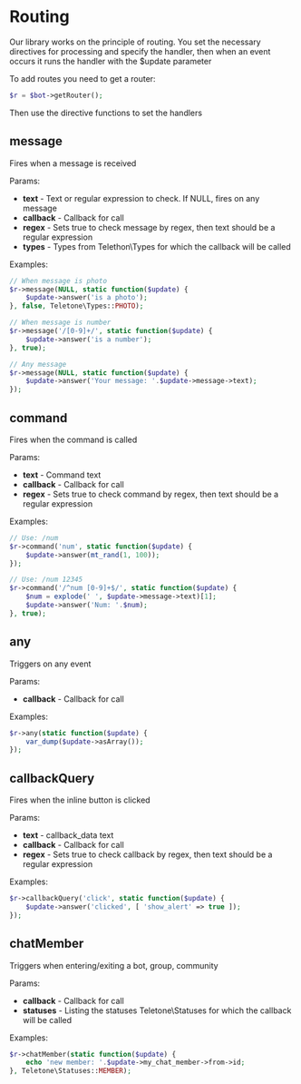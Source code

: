 # Routing

Our library works on the principle of routing. You set the necessary directives for processing and specify the handler, then when an event occurs it runs the handler with the $update parameter

To add routes you need to get a router:

```php
$r = $bot->getRouter();
````

Then use the directive functions to set the handlers

## message

Fires when a message is received

Params:

- **text** - Text or regular expression to check. If NULL, fires on any message
- **callback** - Сallback for call
- **regex** - Sets true to check message by regex, then text should be a regular expression
- **types** - Types from Telethon\Types for which the callback will be called

Examples:

```php
// When message is photo
$r->message(NULL, static function($update) {
    $update->answer('is a photo');
}, false, Teletone\Types::PHOTO);

// When message is number
$r->message('/[0-9]+/', static function($update) {
    $update->answer('is a number');
}, true);

// Any message
$r->message(NULL, static function($update) {
    $update->answer('Your message: '.$update->message->text);
});
```

## command

Fires when the command is called

Params:

- **text** - Command text
- **callback** - Сallback for call
- **regex** - Sets true to check command by regex, then text should be a regular expression

Examples:

```php
// Use: /num
$r->command('num', static function($update) {
    $update->answer(mt_rand(1, 100));
});

// Use: /num 12345
$r->command('/^num [0-9]+$/', static function($update) {
    $num = explode(' ', $update->message->text)[1];
    $update->answer('Num: '.$num);
}, true);
```

## any

Triggers on any event

Params:

- **callback** - Сallback for call

Examples:

```php
$r->any(static function($update) {
    var_dump($update->asArray());
});
```

## callbackQuery

Fires when the inline button is clicked

Params:

- **text** - callback_data text
- **callback** - Сallback for call
- **regex** - Sets true to check callback by regex, then text should be a regular expression

Examples:

```php
$r->callbackQuery('click', static function($update) {
    $update->answer('clicked', [ 'show_alert' => true ]);
});
```

## chatMember

Triggers when entering/exiting a bot, group, community

Params:

- **callback** - Сallback for call
- **statuses** - Listing the statuses Teletone\Statuses for which the callback will be called

Examples:

```php
$r->chatMember(static function($update) {
    echo 'new member: '.$update->my_chat_member->from->id;
}, Teletone\Statuses::MEMBER);
```